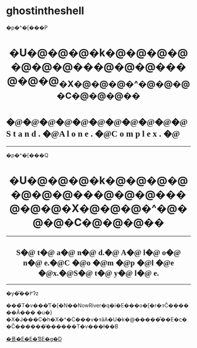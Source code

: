 # ghostintheshell<!doctype html>
<html lang="ja">
<head>
<meta charset="ANSI">
<title>�U�k�@�����r.�`.�b�X�^�C��</title>
</head>

<body>

�p�^�[���P
<h1><center>�U�@�@�@�k�@�@�@�@�@�@�@���@�@�@���@�@�@<sub>�X�@�@�@�^�@�@�@�C�@�@�@��</center></sub></h1>
<h1><sup><font face="impact">�@�@�@�@�@�@�@�@�@�@�@S t a n d . �@A l o n e . �@C o m p l e x . �@</font></sup> </h1>
<hr></hr>


�p�^�[���Q
<h1><center>�U�@�@�@�k�@�@�@�@�@�@�@���@�@�@���@�@�@�X�@�@�@�^�@�@�@�C�@�@�@��</center></h1>
<hr></hr>
<h2><center><font face="impact">S�@ t�@ a�@ n�@ d.�@ A�@ l�@ o�@ n�@ e.�@C �@o �@m �@p �@l �@e �@x.�@S�@ t�@ y�@ l�@ e.</font></center> </h2>
<hr></hr>
 
�y�͂��߂Ɂz
<p>���̃T�v���̓T�[�N��NowRiver�q�i�E���o�[�r�ɂĈ������Ă���
�u�}�X�J���C�h�X�^�C���v�ɂāA�U�k�@�����̐��E�ς��Č������ׂ̔������T�v���ł��B</p>



<a href="https://www.dropbox.com/s/2whfpxj5u8daclq/%E7%A8%AE%E6%97%8F%E3%83%BB%E8%81%B7%E6%A5%AD%E3%83%BB%E7%B5%84%E7%B9%94.txt?dl=0">�푰�E�E�ƁE�g�D</a></body>
</html>
